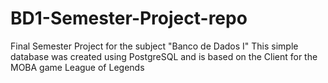# BD1-Semester-Project-repo
Final Semester Project for the subject "Banco de Dados I" 
This simple database was created using PostgreSQL and is based on the Client for the MOBA game League of Legends
